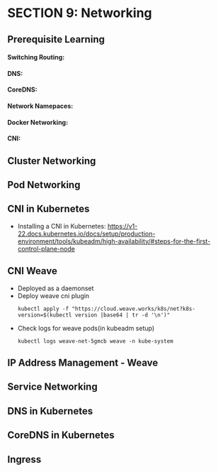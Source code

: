 # SECTION 9: Networking

## Prerequisite Learning
#### Switching Routing:
#### DNS:
#### CoreDNS:
#### Network Namepaces:
#### Docker Networking:
#### CNI:

## Cluster Networking
## Pod Networking
## CNI in Kubernetes
* Installing a CNI in Kubernetes: https://v1-22.docs.kubernetes.io/docs/setup/production-environment/tools/kubeadm/high-availability/#steps-for-the-first-control-plane-node
## CNI Weave
* Deployed as a daemonset
* Deploy weave cni plugin
  ```
  kubectl apply -f "https://cloud.weave.works/k8s/net?k8s-version=$(kubectl version |base64 | tr -d '\n')"
  ```
* Check logs for weave pods(in kubeadm setup)
  ```
  kubectl logs weave-net-5gmcb weave -n kube-system
  ```
## IP Address Management - Weave

## Service Networking
## DNS in Kubernetes
## CoreDNS in Kubernetes
## Ingress